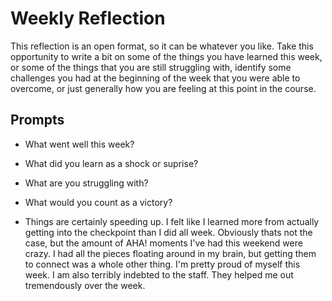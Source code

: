 # Weekly Reflection
This reflection is an open format, so it can be whatever you like. Take this opportunity to write a bit on some of the things you have learned this week, or some of the things that you are still struggling with, identify some challenges you had at the beginning of the week that you were able to overcome, or just generally how you are feeling at this point in the course.

## Prompts
- What went well this week?
- What did you learn as a shock or suprise?
- What are you struggling with?
- What would you count as a victory?

- Things are certainly speeding up.  I felt like I learned more from actually getting into the checkpoint than I did all week.  Obviously thats not the case, but the amount of AHA! moments I've had this weekend were crazy.  I had all the pieces floating around in my brain, but getting them to connect was a whole other thing.  I'm pretty proud of myself this week.  I am also terribly indebted to the staff.  They helped me out tremendously over the week.  